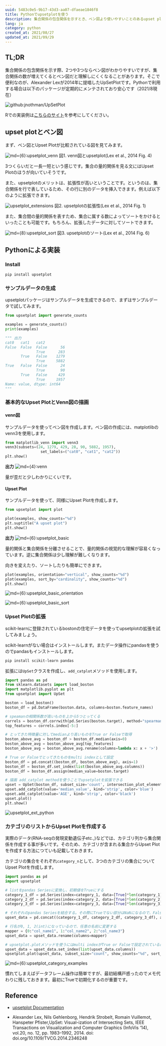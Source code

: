 ```yaml
---
uuid: 5483c0e5-9b17-43d3-aa07-dfaeae1846f8
title: Pythonでupsetplotを使う
description: 集合関係の包含関係を示すとき、ベン図より使いやすいことのあるupset plotをPythonで使用するやり方です
lang: ja
category: python
created_at: 2021/08/27
updated_at: 2021/09/29
---
```


## TL;DR

集合関係の包含関係を示す際、2つや3つならベン図がわかりやすいですが、集合関係の数が増えてくるとベン図だと理解しにくくなることがあります。そこで便利なのが、Alexander Lexが2014年に提唱したUpSetPlotです。Pythonで利用する場合は以下のパッケージが定期的にメンテされており安心です（2021/8現在）

![github:jnothman/UpSetPlot](github:jnothman/UpSetPlot)

Rでの実装例は[こちらのサイト](https://stats.biopapyrus.jp/r/graph/upset.html)を参考にしてください。

## upset plotとベン図

まず、ベン図とUpset Plotが比較されている図を見てみます。

![md={6}:upsetplot_venn](/images/upsetplot/upsetplot_venn.gif)
図1. venn図とupsetplot(Lex et al., 2014 Fig. 4)

3つくらいだと一長一短という感じです。集合の量的関係を見る文にはUpset Plotのほうが向いていそうです。

また、upsetplotのメリットは、拡張性が高いということです。というのは、集合関係を行で表しているため、その行に別のデータを挿入できます。例えば以下のように拡張できます。

![upsetplot_extensions](/images/upsetplot/upsetplot_extensions.gif)
図2. upsetplotの拡張性(Lex et al., 2014 Fig. 1)

また、集合間の量的関係を表すため、集合に属する数によってソートをかけるといったことも可能です。もちろん、拡張したデータに対してソートできます。

![md={8}:upsetplot_sort](/images/upsetplot/upsetplot_sort.gif)
図3. upsetplotのソート(Lex et al., 2014 Fig. 6)

## Pythonによる実装

### Install

```bash
pip install upsetplot
```

### サンプルデータの生成

upsetplotパッケージはサンプルデータを生成できるので、まずはサンプルデータで試してみます。

```python
from upsetplot import generate_counts

examples = generate_counts()
print(examples)

""" 出力
cat0   cat1   cat2 
False  False  False      56
              True      283
       True   False    1279
              True     5882
True   False  False      24
              True       90
       True   False     429
              True     1957
Name: value, dtype: int64
"""
```

### 基本的なUpset PlotとVenn図の描画

#### venn図

サンプルデータを使ってベン図を作成します。ベン図の作成には、matplotlibのvenn3を使用します。

```python
from matplotlib_venn import venn3 
venn3(subsets=(24, 1279, 429, 28, 90, 5882, 1957), 
                set_labels=("cat0", "cat1", "cat2"))
plt.show()
```

**出力**
![md={4}:venn](/images/upsetplot/venn.png)

量が歪だと少しわかりにくいです。

#### Upset Plot

サンプルデータを使って、同様にUpset Plotを作成します。

```python
from upsetplot import plot

plot(examples, show_counts="%d")
plt.suptitle("A upset plot")
plt.show()
```

**出力**
![md={6}:upsetplot_basic](/images/upsetplot/upsetplot_basic.png)

量的関係と集合関係を分離させることで、量的関係の視覚的な理解が容易くなっています。逆に集合関係は少し理解が難しくなります。

向きを変えたり、ソートしたりも簡単にできます。

```python
plot(examples, orientation="vertical", show_counts="%d")
plot(examples, sort_by="cardinality", show_counts="%d")
plt.show()
```

![md={6}:upsetplot_basic_orientation](/images/upsetplot/upsetplot_basic_orientation.png)

![md={6}:upsetplot_basic_sort](/images/upsetplot/upsetplot_basic_sort.png)

### Upset Plotの拡張

scikit-learnに登録されているbostonの住宅データを使ってupsetplotの拡張を試してみましょう。

scikit-learnがない場合はインストールします。またデータ操作にpandasを使うのでpandasもインストールします。

```bash
pip install scikit-learn pandas
```

拡張には`UpSet`クラスを作成し、`add_catplot`メソッドを使用します。

```python
import pandas as pd
from sklearn.datasets import load_boston
import matplotlib.pyplot as plt 
from upsetplot import UpSet

boston = load_boston()
boston_df = pd.DataFrame(boston.data, columns=boston.feature_names)

# speamanの相関係数が高いものを上から5つとってくる
correls = boston_df.corrwith(pd.Series(boston.target), method="spearman").sort_values()
top_features = correls.index[-5:]

# とってきた特徴量に対してmedianより高いものをTrue or Falseで取得
boston_above_avg = boston_df > boston_df.median(axis=0)
boston_above_avg = boston_above_avg[top_features]
boston_above_avg = boston_above_avg.rename(columns=lambda x: x + '>')

# True or Falseでとってきたものをmulti indexとして設定
boston_df = pd.concat((boston_df, boston_above_avg), axis=1) 
boston_df = boston_df.set_index(list(boston_above_avg.columns))
boston_df = boston_df.assign(median_value=boston.target)

# 描画 add_catplot methodを使うことでupsetplotを拡張できる
upset = UpSet(boston_df, subset_size='count', intersection_plot_elements=3)
upset.add_catplot(value='median_value', kind='strip', color='blue')
upset.add_catplot(value='AGE', kind='strip', color='black')
upset.plot()
plt.show()
```

![upsetplot_ext_python](/images/upsetplot/upsetplot_ext_python.png)

### カテゴリのリストからUpset Plotを作成する

実際のデータ(RNA-seqの発現変動遺伝子etc.,)などでは、カテゴリ列から集合関係を作成する事が多いです。そのため、カテゴリが含まれる集合からUpset Plotを作成する方法につていも記載しておきます。

カテゴリの集合をそれぞれ`category_n`として、3つのカテゴリの集合についてUpset Plotを作成します。

```python
import pandas as pd
import upsetplot

# listをpandas Seriesに変換し、初期値をTrueにする
category_1_df = pd.Series(index=category_1, data=[True]*len(category_1))
category_2_df = pd.Series(index=category_2, data=[True]*len(category_2))
category_3_df = pd.Series(index=category_3, data=[True]*len(category_3))

# それぞれのpandas Seriesを結合する。その際にTrueでない部分はNaNになるので、Falseで埋めておく。
upset_data = pd.concat((category_1_df, category_2_df, category_3_df), axis=1).fillna(False)

# 行名が0, 1, 2(int)になっているので、任意の名前に変更する
mapper = {0:"col_name1", 1:"col_name2", 2:"col_name3"}
upset_data = upset_data.rename(columns=mapper)

# upsetplot.plotメソッドを使うにはmulti indexがTrue or Falseで設定されている必要があるので、set_indexメソッドを使ってmulti indexを設定
upset_data = upset_data.set_index(list(upset_data.columns))
upsetplot.plot(upset_data, subset_size="count", show_counts="%d", sort_categories_by=None)
```

![md={6}:upsetplot_category_examples](/images/upsetplot/upsetplot_category_examples.png)

慣れてしまえばデータフレーム操作は簡単ですが、最初結構戸惑ったのでメモ代わりに残しておきます。最初にTrueで初期化するのが重要です。

## Reference

- [upsetplot Documentation](https://buildmedia.readthedocs.org/media/pdf/upsetplot/latest/upsetplot.pdf)
<!-- textlint-disable -->
- Alexander Lex, Nils Gehlenborg, Hendrik Strobelt, Romain Vuillemot, Hanspeter Pfister,UpSet: Visual-ization of Intersecting Sets, IEEE Transactions on Visualization and Computer Graphics (InfoVis ‘14), vol.20, no. 12, pp. 1983–1992, 2014. doi: doi.org/10.1109/TVCG.2014.2346248
<!-- textlint-disable -->